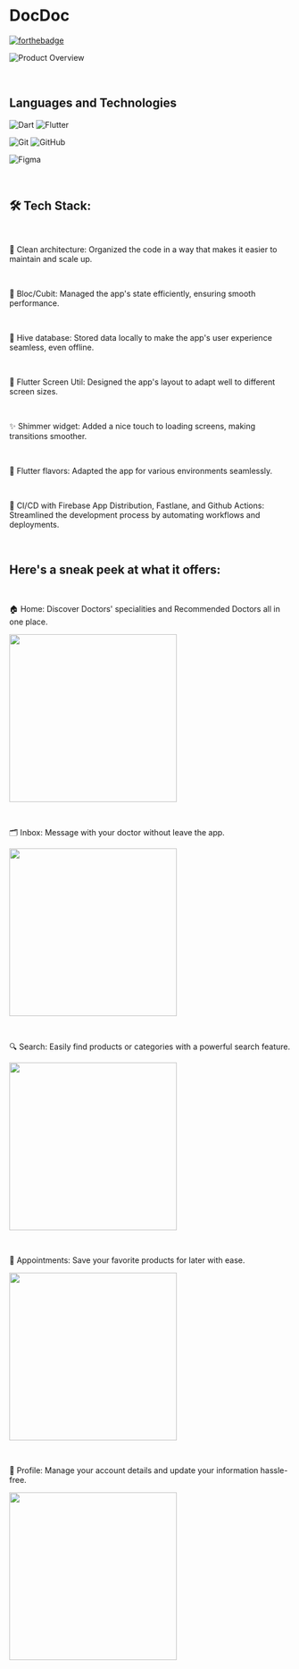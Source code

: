 # DocDoc
[![forthebadge](https://forthebadge.com/images/badges/made-with-flutter.svg)](https://flutter.dev/)

![Product Overview](https://github.com/bstawy/DocDoc/assets/99258115/a87c82d3-9c58-4fbe-b8fc-23bb31dfec9e)

&nbsp;

## Languages and Technologies

![Dart](https://img.shields.io/badge/dart-%230175C2.svg?style=for-the-badge&logo=dart&logoColor=white)
![Flutter](https://img.shields.io/badge/Flutter-%2302569B.svg?style=for-the-badge&logo=Flutter&logoColor=white)

![Git](https://img.shields.io/badge/git-%23F05033.svg?style=for-the-badge&logo=git&logoColor=white)
![GitHub](https://img.shields.io/badge/github-%23121011.svg?style=for-the-badge&logo=github&logoColor=white)

![Figma](https://img.shields.io/badge/figma-%23F24E1E.svg?style=for-the-badge&logo=figma&logoColor=white)

&nbsp;

## 🛠️ Tech Stack:

&nbsp;

🧱 Clean architecture: Organized the code in a way that makes it easier to maintain and scale up.

&nbsp;

🔵 Bloc/Cubit: Managed the app's state efficiently, ensuring smooth performance.

&nbsp;

🏰 Hive database: Stored data locally to make the app's user experience seamless, even offline.

&nbsp;

📱 Flutter Screen Util: Designed the app's layout to adapt well to different screen sizes.

&nbsp;

✨ Shimmer widget: Added a nice touch to loading screens, making transitions smoother.

&nbsp;

🌈 Flutter flavors: Adapted the app for various environments seamlessly.

&nbsp;

🚀 CI/CD with Firebase App Distribution, Fastlane, and Github Actions: Streamlined the development process by automating workflows and deployments.

&nbsp;

## Here's a sneak peek at what it offers:

&nbsp;

🏠 Home: Discover Doctors' specialities and Recommended Doctors all in one place.

<img src="https://github.com/bstawy/DocDoc/assets/99258115/f7fb04f1-3d1f-4262-a49a-9993c4730a9e" width="300" />

&nbsp;

🗂️ Inbox: Message with your doctor without leave the app.

<img src="https://github.com/bstawy/DocDoc/assets/99258115/8bcc3bc0-3de9-43d1-b704-d7a1dfe3b57e" width="300" />

&nbsp;

🔍 Search: Easily find products or categories with a powerful search feature.

<img src="https://github.com/bstawy/DocDoc/assets/99258115/f324377b-7524-49c5-97c1-2a260ed9b05f" width="300" />

&nbsp;

💖 Appointments: Save your favorite products for later with ease.

<img src="https://github.com/bstawy/DocDoc/assets/99258115/f69736c4-c4ca-405b-a868-56f59e668648" width="300" />

&nbsp;

👤 Profile: Manage your account details and update your information hassle-free.

<img src="https://github.com/bstawy/DocDoc/assets/99258115/3b2c7cfd-a157-4801-a17b-182703edb053" width="300" />

&nbsp;

<!--
📶 Flutter Offline: Checked for network connectivity to handle offline scenarios gracefully.

&nbsp;

🔃 Currently working on integrate payment, search feature and profile screen
-->
